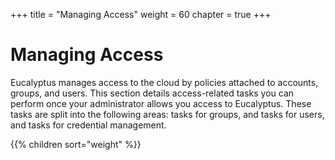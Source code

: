 +++
title = "Managing Access"
weight = 60
chapter = true
+++


# Managing Access
Eucalyptus manages access to the cloud by policies attached to accounts, groups, and users. This section details access-related tasks you can perform once your administrator allows you access to Eucalyptus. These tasks are split into the following areas: tasks for groups, and tasks for users, and tasks for credential management.

{{% children sort="weight" %}}
